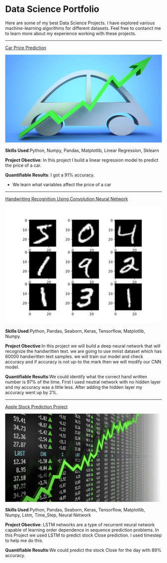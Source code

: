 # Data Science Portfolio

Here are some of my best Data Science Projects. I have explored various machine-learning algorithms for different datasets. Feel free to contanct me to learn more about my experience working with these projects.

***

[Car Price Prediction](https://github.com/Senai538/Car-Price-Prediction)

<img src="images/carprediction.jpeg?raw=true"/>

**Skills Used**:Python, Numpy, Pandas, Matplotlib, Linear Regression, Sklearn

**Project Obective**: In this project I build a linear regression model to predict the price of a car. 

**Quantifiable Results**: I got a 91% accuracy.

- We learn what variables affect the price of a car 
***

[Handwriting Recognition Using Convolution Neural Network](https://github.com/Senai538/Handwriting-Recognition-using-DNN)

<img src="images/Neural-MNIST.png?raw=true"/>

**Skills Used**:Python, Pandas, Seaborn, Keras, Tensorflow, Matplotlib, Numpy.

**Project Obective**:In this project we will build a deep neural network that will recognize the handwritten text. we are going to use mnist dataset which has 60000 handwritten text samples. we will train our model and check accuracy and if accuracy is not up-to the mark then we will modify our CNN model.

**Quantifiable Results**:We could identify what the correct hand written number is 97% of the time. First I used neutral network with no hidden layer and my accuracy was a little less. After adding the hidden layer my accuracy went up by 2%.

***

[Apple Stock Prediction Project](https://github.com/Senai538/Lstm-Apple-Stock-Prediction)

<img src="images/stock-1.jpeg?raw=true"/>

**Skills Used**:Python, Pandas, Seaborn, Keras, Tensorflow, Matplotlib, Numpy, Lstm, Time_Step, Neural Network

**Project Obective**: LSTM networks are a type of recurrent neural network capable of learning order dependence in sequence prediction problems. In this Project we used LSTM to predict stock Close prediction. I used timestep to help me do this. 

**Quantifiable Results**:We could predict the stock Close for the day with  89% accuracy. 